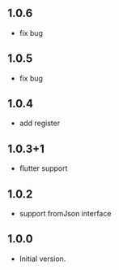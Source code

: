 ## 1.0.6

- fix bug

## 1.0.5

- fix bug

## 1.0.4

- add register

## 1.0.3+1

- flutter support

## 1.0.2

- support fromJson interface

## 1.0.0

- Initial version.
